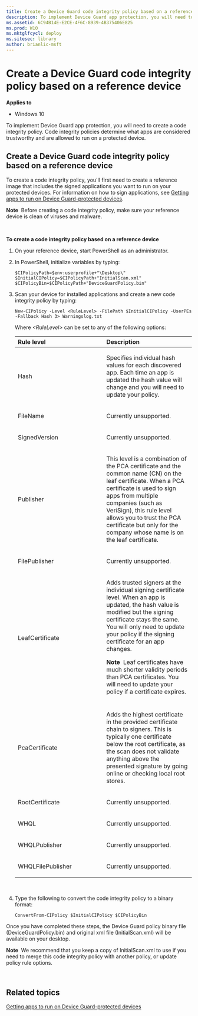 ```yaml
---
title: Create a Device Guard code integrity policy based on a reference device (Windows 10)
description: To implement Device Guard app protection, you will need to create a code integrity policy. Code integrity policies determine what apps are considered trustworthy and are allowed to run on a protected device.
ms.assetid: 6C94B14E-E2CE-4F6C-8939-4B375406E825
ms.prod: W10
ms.mktglfcycl: deploy
ms.sitesec: library
author: brianlic-msft
---
```


# Create a Device Guard code integrity policy based on a reference device


**Applies to**

-   Windows 10

To implement Device Guard app protection, you will need to create a code integrity policy. Code integrity policies determine what apps are considered trustworthy and are allowed to run on a protected device.

## <a href="" id="create-a-device-guard-code-integrity-policy-based-on--a-reference-device"></a>Create a Device Guard code integrity policy based on a reference device


To create a code integrity policy, you'll first need to create a reference image that includes the signed applications you want to run on your protected devices. For information on how to sign applications, see [Getting apps to run on Device Guard-protected devices](getting-apps-to-run-on-device-guard-protected-devices.md).

**Note**  Before creating a code integrity policy, make sure your reference device is clean of viruses and malware.

 

**To create a code integrity policy based on a reference device**

1.  On your reference device, start PowerShell as an administrator.

2.  In PowerShell, initialize variables by typing:

    ``` syntax
    $CIPolicyPath=$env:userprofile+"\Desktop\"
    $InitialCIPolicy=$CIPolicyPath+"InitialScan.xml"
    $CIPolicyBin=$CIPolicyPath+"DeviceGuardPolicy.bin"
    ```

3.  Scan your device for installed applications and create a new code integrity policy by typing:

    ``` syntax
    New-CIPolicy -Level <RuleLevel> -FilePath $InitialCIPolicy -UserPEs -Fallback Hash 3> Warningslog.txt
    ```

    Where *&lt;RuleLevel&gt;* can be set to any of the following options:

    <table>
    <colgroup>
    <col width="50%" />
    <col width="50%" />
    </colgroup>
    <thead>
    <tr class="header">
    <th align="left">Rule level</th>
    <th align="left">Description</th>
    </tr>
    </thead>
    <tbody>
    <tr class="odd">
    <td align="left"><p>Hash</p></td>
    <td align="left"><p>Specifies individual hash values for each discovered app. Each time an app is updated the hash value will change and you will need to update your policy.</p></td>
    </tr>
    <tr class="even">
    <td align="left"><p>FileName</p></td>
    <td align="left"><p>Currently unsupported.</p></td>
    </tr>
    <tr class="odd">
    <td align="left"><p>SignedVersion</p></td>
    <td align="left"><p>Currently unsupported.</p></td>
    </tr>
    <tr class="even">
    <td align="left"><p>Publisher</p></td>
    <td align="left"><p>This level is a combination of the PCA certificate and the common name (CN) on the leaf certificate. When a PCA certificate is used to sign apps from multiple companies (such as VeriSign), this rule level allows you to trust the PCA certificate but only for the company whose name is on the leaf certificate.</p></td>
    </tr>
    <tr class="odd">
    <td align="left"><p>FilePublisher</p></td>
    <td align="left"><p>Currently unsupported.</p></td>
    </tr>
    <tr class="even">
    <td align="left"><p>LeafCertificate</p></td>
    <td align="left"><p>Adds trusted signers at the individual signing certificate level. When an app is updated, the hash value is modified but the signing certificate stays the same. You will only need to update your policy if the signing certificate for an app changes.</p>
    <div class="alert">
    <strong>Note</strong>  Leaf certificates have much shorter validity periods than PCA certificates. You will need to update your policy if a certificate expires.
    </div>
    <div>
     
    </div></td>
    </tr>
    <tr class="odd">
    <td align="left"><p>PcaCertificate</p></td>
    <td align="left"><p>Adds the highest certificate in the provided certificate chain to signers. This is typically one certificate below the root certificate, as the scan does not validate anything above the presented signature by going online or checking local root stores.</p></td>
    </tr>
    <tr class="even">
    <td align="left"><p>RootCertificate</p></td>
    <td align="left"><p>Currently unsupported.</p></td>
    </tr>
    <tr class="odd">
    <td align="left"><p>WHQL</p></td>
    <td align="left"><p>Currently unsupported.</p></td>
    </tr>
    <tr class="even">
    <td align="left"><p>WHQLPublisher</p></td>
    <td align="left"><p>Currently unsupported.</p></td>
    </tr>
    <tr class="odd">
    <td align="left"><p>WHQLFilePublisher</p></td>
    <td align="left"><p>Currently unsupported.</p></td>
    </tr>
    </tbody>
    </table>

     

4.  Type the following to convert the code integrity policy to a binary format:

    ``` syntax
    ConvertFrom-CIPolicy $InitialCIPolicy $CIPolicyBin
    ```

Once you have completed these steps, the Device Guard policy binary file (DeviceGuardPolicy.bin) and original xml file (InitialScan.xml) will be available on your desktop.

**Note**  We recommend that you keep a copy of InitialScan.xml to use if you need to merge this code integrity policy with another policy, or update policy rule options.

 

## Related topics


[Getting apps to run on Device Guard-protected devices](getting-apps-to-run-on-device-guard-protected-devices.md)

 

 





